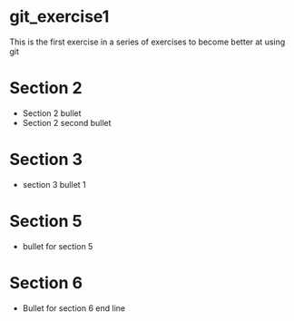 # git_exercise1
This is the first exercise in a series of exercises to become better at using git
# Section 2
- Section 2 bullet
- Section 2 second bullet

# Section 3
- section 3 bullet 1

# Section 5
- bullet for section 5

# Section 6
- Bullet for section 6
end line
